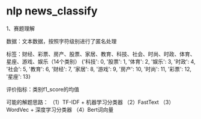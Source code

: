 # nlp news_classify

1、赛题理解

数据：文本数据，按照字符级别进行了匿名处理

标签：财经、彩票、房产、股票、家居、教育、科技、社会、时尚、时政、体育、星座、游戏、娱乐（14个类别）
{'科技': 0, '股票': 1, '体育': 2, '娱乐': 3, '时政': 4, '社会': 5, '教育': 6, '财经': 7, '家居': 8, '游戏': 9, '房产': 10, '时尚': 11, '彩票': 12, '星座': 13}

评价指标：类别f1_score的均值

可能的解题思路：
（1）TF-IDF + 机器学习分类器
（2）FastText
（3）WordVec + 深度学习分类器
（4）Bert词向量
